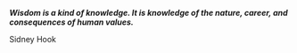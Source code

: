 _**Wisdom is a kind of knowledge. It is knowledge of the nature, career, and consequences of human values.**_

Sidney Hook
